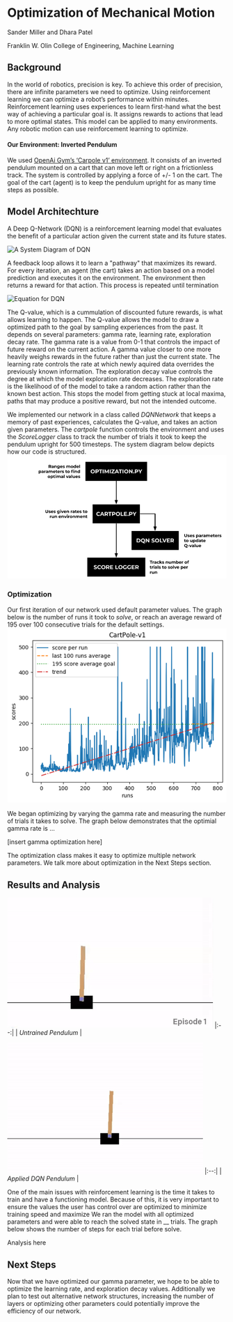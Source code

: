 # Optimization of Mechanical Motion 
  Sander Miller and Dhara Patel 
  
  Franklin W. Olin College of Engineering, Machine Learning 
  
## Background 
In the world of robotics, precision is key. To achieve this order of precision, there are infinite parameters we need to optimize. Using reinforcement learning we can optimize a robot’s performance within minutes. Reinforcement learning uses experiences to learn first-hand what the best way of achieving a particular goal is. It assigns rewards to actions that lead to more optimal states. This model can be applied to many environments. Any robotic motion can use reinforcement learning to optimize. 


#### Our Environment: Inverted Pendulum

We used [OpenAi Gym’s ‘Carpole v1’ environment](https://gym.openai.com/envs/CartPole-v1/). It consists of an inverted pendulum mounted on a cart that can move left or right on a frictionless track. The system is controlled by applying a force of +/- 1 on the cart. The goal of the cart (agent) is to keep the pendulum upright for as many time steps as possible.

## Model Architechture 
A Deep Q-Network (DQN) is a reinforcement learning model that evaluates the benefit of a particular action given the current state and its future states.

![A System Diagram of DQN](https://pathmind.com/images/wiki/simple_RL_schema.png)

A feedback loop allows it to learn a "pathway" that maximizes its reward. For every iteration, an agent (the cart) takes an action based on a model prediction and executes it on the environment. The environment then returns a reward for that action. This process is repeated until termination 

![Equation for DQN](https://miro.medium.com/max/1434/1*CLBIXdpk8ft0-1MFH8FwUg.png)

The Q-value, which is a cummulation of discounted future rewards, is what allows learning to happen. The Q-value allows the model to draw a optimized path to the goal by sampling experiences from the past. It depends on several parameters: gamma rate, learning rate, exploration decay rate. The gamma rate is a value from 0-1 that controls the impact of future reward on the current action. A gamma value closer to one more heavily weighs rewards in the future rather than just the current state.  The learning rate controls the rate at which newly aquired data overrides the previously known information. The exploration decay value controls the degree at which the model exploration rate decreases. The exploration rate is the likelihood of of the model to take a random action rather than the known best action. This stops the model from getting stuck at local maxima, paths that may produce a positive reward, but not the intended outcome.

We implemented our network in a class called *DQNNetwork* that keeps a memory of past experiences, calculates the Q-value, and takes an action given parameters. The *cartpole* function controls the environment and uses the *ScoreLogger* class to track the number of trials it took to keep the pendulum upright for 500 timesteps. The system diagram below depicts how our code is structured. 
![](BlockDiagram.png)
### Optimization 
Our first iteration of our network used default parameter values. The graph below is the number of runs it took to *solve*, or reach an average reward of 195 over 100 consecutive trials for the default settings. 
![](DefaultScore.png)


We began optimizing by varying the gamma rate and measuring the number of trials it takes to solve. The graph below demonstrates that the optimial gamma rate is ... 

[insert gamma optimization here] 

The optimization class makes it easy to optimize multiple network parameters. We talk more about optimization in the Next Steps section.

## Results and Analysis
![](randomPendulum.gif)
|:--:| 
| *Untrained Pendulum* |

![](OurCartPoleGIF.gif)
|:--:| 
| *Applied DQN Pendulum* |

One of the main issues with reinforcement learning is the time it takes to train and have a functioning model. Because of this, it is very important to ensure the values the user has control over are optimized to minimize training speed and maximize 
We ran the model with all optimized parameters and were able to reach the solved state in __ trials. The graph below shows the number of steps for each trial before solve. 

Analysis here 

## Next Steps

Now that we have optimized our gamma parameter, we hope to be able to optimize the learning rate, and exploration decay values. Additionally we plan to test out alternative network structures, increasing the number of layers or optimizing other parameters could potentially improve the efficiency of our network. 
